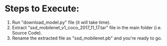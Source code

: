 # Steps to Execute:

1.	Run "download_model.py" file (it will take time).
2.	Extract "ssd_mobilenet_v1_coco_2017_11_17.tar" file in the main folder (i.e. Source Code).
3.	Rename the extracted file as "ssd_mobilenet.pb" and you're ready to go.
